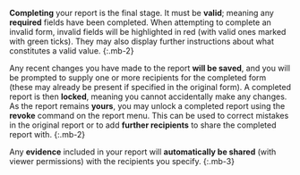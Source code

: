 __Completing__ your report is the final stage. It must be __valid__; meaning any __required__ fields have been completed. When attempting to complete an invalid form, invalid fields will be highlighted in red (with valid ones marked with green ticks). They may also display further instructions about what constitutes a valid value.
{:.mb-2}

Any recent changes you have made to the report __will be saved__, and you will be prompted to supply one or more recipients for the completed form (these may already be present if specified in the original form). A completed report is then __locked__, meaning you cannot accidentally make any changes. As the report remains __yours__, you may unlock a completed report using the __revoke__ command on the report menu. This can be used to correct mistakes in the original report or to add __further recipients__ to share the completed report with.
{:.mb-2}

Any __evidence__ included in your report will __automatically be shared__ (with viewer permissions) with the recipients you specify.
{:.mb-3}